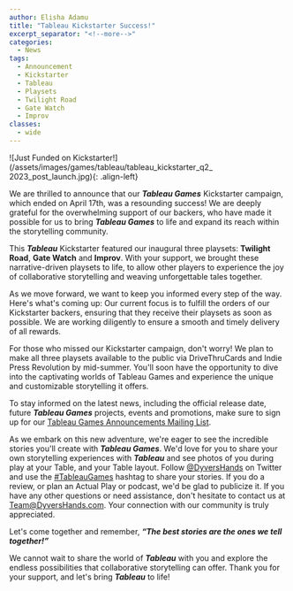 ```yaml
---
author: Elisha Adamu
title: "Tableau Kickstarter Success!"
excerpt_separator: "<!--more-->"
categories:
  - News
tags:
  - Announcement
  - Kickstarter
  - Tableau
  - Playsets
  - Twilight Road
  - Gate Watch
  - Improv
classes:
  - wide
---
```


![Just Funded on Kickstarter!](/assets/images/games/tableau/tableau_kickstarter_q2_ 2023_post_launch.jpg){: .align-left}


We are thrilled to announce that our ***Tableau Games*** Kickstarter campaign, which ended on April 17th, was a resounding success! We are deeply grateful for the overwhelming support of our backers, who have made it possible for us to bring ***Tableau Games*** to life and expand its reach within the storytelling community.

This ***Tableau*** Kickstarter featured our inaugural three playsets: **Twilight Road**, **Gate Watch** and **Improv**. With your support, we brought these narrative-driven playsets to life, to allow other players to experience the joy of collaborative storytelling and weaving unforgettable tales together.

As we move forward, we want to keep you informed every step of the way. Here's what's coming up: <!--more--> Our current focus is to fulfill the orders of our Kickstarter backers, ensuring that they receive their playsets as soon as possible. We are working diligently to ensure a smooth and timely delivery of all rewards.

For those who missed our Kickstarter campaign, don't worry! We plan to make all three playsets available to the public via DriveThruCards and Indie Press Revolution by mid-summer. You'll soon have the opportunity to dive into the captivating worlds of Tableau Games and experience the unique and customizable storytelling it offers.

To stay informed on the latest news, including the official release date, future ***Tableau Games*** projects, events and promotions, make sure to sign up for our [Tableau Games Announcements Mailing List](https://dyvershands.page.link/85EH).

As we embark on this new adventure, we're eager to see the incredible stories you'll create with ***Tableau Games***. We'd love for you to share your own storytelling experiences with ***Tableau*** and see photos of you during play at your Table, and your Table layout. Follow [@DyversHands](https://twitter.com/DyversHands) on Twitter and use the [#TableauGames](https://twitter.com/search?q=%23tableaugames) hashtag to share your stories. If you do a review, or plan an Actual Play or podcast, we'd be glad to publicize it. If you have any other questions or need assistance, don't hesitate to contact us at [Team@DyversHands.com](mailto:team@dyvershands.com). Your connection with our community is truly appreciated.

Let's come together and remember, ***“The best stories are the ones we tell together!”***

We cannot wait to share the world of ***Tableau*** with you and explore the endless possibilities that collaborative storytelling can offer. Thank you for your support, and let's bring ***Tableau*** to life!

